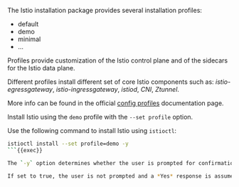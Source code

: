 The Istio installation package provides several installation profiles:
- default
- demo
- minimal
- ...

Profiles provide customization of the Istio control plane and of the sidecars for the Istio data plane.


Different profiles install different set of core Istio components such as: *istio-egressgateway*, *istio-ingressgateway*,
*istiod*, *CNI*, *Ztunnel*.

More info can be found in the
official [config profiles](https://istio.io/latest/docs/setup/additional-setup/config-profiles/)
documentation page.


Install Istio using the `demo` profile with the `--set profile` option.


Use the following command to install Istio using `istioctl`:

```bash
istioctl install --set profile=demo -y
```{{exec}}

The `-y` option determines whether the user is prompted for confirmation.

If set to true, the user is not prompted and a *Yes* response is assumed in all cases.
